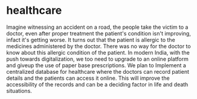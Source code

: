 # healthcare
Imagine witnessing an accident on a road, the people take the victim to a doctor, even after proper treatment the patient's condition isn't improving, infact it's getting worse. It turns out that the patient is allergic to the medicines administered by the doctor. There was no way for the doctor to know about this allergic condition of the patient. In modern India, with the push towards digitalization, we too need to upgrade to an online platform and giveup the use of paper base prescriptions. We plan to Implement a centralized database for healthcare where the doctors can record patient details and the patients can access it online. This will improve the accessibility of the records and can be a deciding factor in life and death situations.
